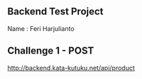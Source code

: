 ## Backend Test Project
Name : Feri Harjulianto

## Challenge 1 - POST
http://backend.kata-kutuku.net/api/product

